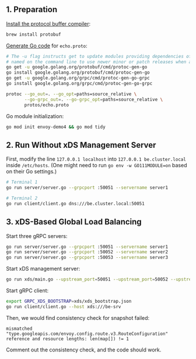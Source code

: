 ## 1. Preparation

[Install the protocol buffer compiler](https://grpc.io/docs/protoc-installation/):

```bash
brew install protobuf
```

[Generate Go code](https://protobuf.dev/reference/go/go-generated/#package) for `echo.proto`:

```bash
# The -u flag instructs get to update modules providing dependencies of packages
# named on the command line to use newer minor or patch releases when available.
go get -u google.golang.org/protobuf/cmd/protoc-gen-go
go install google.golang.org/protobuf/cmd/protoc-gen-go
go get -u google.golang.org/grpc/cmd/protoc-gen-go-grpc
go install google.golang.org/grpc/cmd/protoc-gen-go-grpc

protoc --go_out=. --go_opt=paths=source_relative \
       --go-grpc_out=. --go-grpc_opt=paths=source_relative \
       protos/echo.proto
```

Go module initialization:

```bash
go mod init envoy-demo4 && go mod tidy
```

## 2. Run Without xDS Management Server

First, modify the line `127.0.0.1 localhost` into `127.0.0.1 be.cluster.local` inside `/etc/hosts`. (One might need to run `go env -w GO111MODULE=on` based on their Go settings.)

```bash
# Terminal 1
go run server/server.go --grpcport :50051 --servername server1

# Terminal 2
go run client/client.go dns:///be.cluster.local:50051
```

## 3. xDS-Based Global Load Balancing

Start three gRPC servers:

```bash
go run server/server.go --grpcport :50051 --servername server1
go run server/server.go --grpcport :50052 --servername server2
go run server/server.go --grpcport :50053 --servername server3
```

Start xDS management server:

```bash
go run xds/main.go --upstream_port=50051 --upstream_port=50052 --upstream_port=50053
```

Start gRPC client:

```bash
export GRPC_XDS_BOOTSTRAP=xds/xds_bootstrap.json
go run client/client.go --host xds:///be-srv
```

Then, we would find consistency check for snapshot failed:

```console
mismatched "type.googleapis.com/envoy.config.route.v3.RouteConfiguration" reference and resource lengths: len(map[]) != 1
```

Comment out the consistency check, and the code should work.